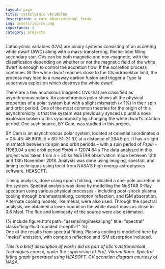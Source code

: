 ```yaml
---
layout: page
title: cataclysmic variables
description: a rare observational foray
img: assets/img/cv.png
importance: 2
category: projects
---
```


Cataclysmic variables (CVs) are binary systems consisting of an accreting white dwarf (AWD) along with a mass-transferring, Roche-lobe filling secondary star. CVs can be both magnetic and non-magnetic, with the classification depending on whether or not the magnetic field of the white dwarf is enough to control the accretion flow. If the accretion process continues till the white dwarf reaches close to the Chandrasekhar limit, the process may lead to a runaway carbon fusion and trigger a Type Ia supernova explosion which destroys the white dwarf.

There are a few anomalous magnetic CVs that are classified as asynchronous polars. An asynchronous polar shows all the physical properties of a polar system but with a slight mismatch (< 1%) in their spin and orbit period. One of the most common theories for the origin of this asynchronicity is that the system was previously synced up until a nova explosion broke up this synchronicity by changing the white dwarf’s rotation period. One such source, BY Cam, was studied in this project.

BY Cam is an asynchronous polar system, located at celestial coordinates 𝛼 = 05: 43: 48.8015, 𝛿 = 60: 51: 31.37, at a distance of 264.5 pc. It has a slight mismatch between its spin and orbit periods – with a spin period of 𝑃𝑠𝑝𝑖𝑛 = 11963.04 𝑠 and orbit period 𝑃𝑜𝑟𝑏𝑖𝑡 = 12074.64 𝑠.The data analyzed in this project was taken from a ~ 30 ks NuSTAR observation made between 12th and 13th November 2018. Analysis was done using imaging, spectral, and timing techniques using toold from NASA'S high energy astrophysics software, HEASOFT.

Timing analysis, done using epoch folding, indicated a one-pole accretion in the system. Spectral analysis was done by modelling the NuSTAR X-Ray spectrum using various physical processes - including post-shock plasma cooling through brehmsstrahlung, compton reflection, and ISM absorption. Alternate cooling models, like mekal, were also used. Through the spectral analysis, we obtained a lower bound on the white dwarf mass as close to 0.6 Msol. The flux and luminosity of the source were also estimated. 

<div class="row">
    <div class="col-sm mt-3 mt-md-0">
        {% include figure.html path="assets/img/mekal.png" title="spectral" class="img-fluid rounded z-depth-1" %}
    </div>
</div>
<div class="caption">
    One of the results from spectral fitting. Plasma cooling is modelled here by "mekal" emission, with compton reflection and ISM absorption included.
</div>

<i> This is a brief description of work I did as part of IISc's Astronomical Techniques course, under the supervision of Prof. Vikram Rana. Spectral fitting graph generated using HEASOFT. CV accretion diagram courtesy of NASA. </i>